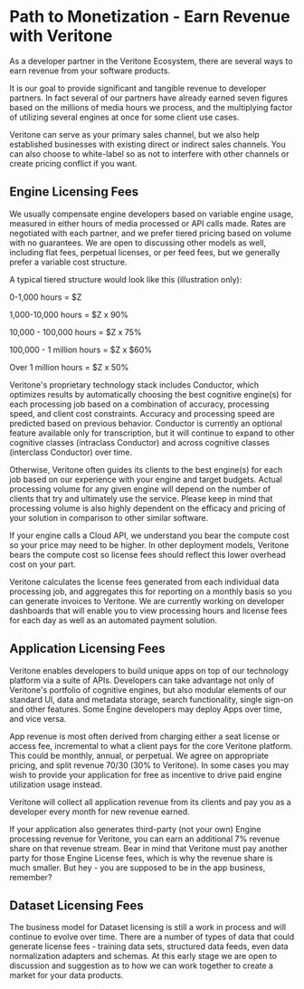 # Path to Monetization - Earn Revenue with Veritone

As a developer partner in the Veritone Ecosystem, there are several ways to earn revenue from your software products.

It is our goal to provide significant and tangible revenue to developer partners.  In fact several of our partners have already earned seven figures based on the millions of media hours we process, and the multiplying factor of utilizing several engines at once for some client use cases.

Veritone can serve as your primary sales channel, but we also help established businesses with existing direct or indirect sales channels. You can also choose to white-label so as not to interfere with other channels or create pricing conflict if you want.

## Engine Licensing Fees

We usually compensate engine developers based on variable engine usage, measured in either hours of media processed or API calls made. Rates are negotiated with each partner, and we prefer tiered pricing based on volume with no guarantees. We are open to discussing other models as well, including flat fees, perpetual licenses, or per feed fees, but we generally prefer a variable cost structure. 

A typical tiered structure would look like this (illustration only):

0-1,000 hours = $Z

1,000-10,000 hours = $Z x 90%

10,000 - 100,000 hours = $Z x 75%

100,000 - 1 million hours = $Z x $60%

Over 1 million hours = $Z x 50%

Veritone's proprietary technology stack includes Conductor, which optimizes results by automatically choosing the best cognitive engine(s) for each processing job based on a combination of accuracy, processing speed, and client cost constraints. Accuracy and processing speed are predicted based on previous behavior. Conductor is currently an optional feature available only for transcription, but it will continue to expand to other cognitive classes (intraclass Conductor) and across cognitive classes (interclass Conductor) over time.

Otherwise, Veritone often guides its clients to the best engine(s) for each job based on our experience with your engine and target budgets. Actual processing volume for any given engine will depend on the number of clients that try and ultimately use the service.  Please keep in mind that processing volume is also highly dependent on the efficacy and pricing of your solution in comparison to other similar software.

If your engine calls a Cloud API, we understand you bear the compute cost so your price may need to be higher. In other deployment models, Veritone bears the compute cost so license fees should reflect this lower overhead cost on your part.

Veritone calculates the license fees generated from each individual data processing job, and aggregates this for reporting on a monthly basis so you can generate invoices to Veritone. We are currently working on developer dashboards that will enable you to view processing hours and license fees for each day as well as an automated payment solution.

## Application Licensing Fees
Veritone enables developers to build unique apps on top of our technology platform via a suite of APIs. Developers can take advantage not only of Veritone's portfolio of cognitive engines, but also modular elements of our standard UI, data and metadata storage, search functionality, single sign-on and other features.  Some Engine developers may deploy Apps over time, and vice versa.

App revenue is most often derived from charging either a seat license or access fee, incremental to what a client pays for the core Veritone platform.  This could be monthly, annual, or perpetual.  We agree on appropriate pricing, and split revenue 70/30 (30% to Veritone).  In some cases you may wish to provide your application for free as incentive to drive paid engine utilization usage instead.

Veritone will collect all application revenue from its clients and pay you as a developer every month for new revenue earned.

If your application also generates third-party (not your own) Engine processing revenue for Veritone, you can earn an additional 7% revenue share on that revenue stream.  Bear in mind that Veritone must pay another party for those Engine License fees, which is why the revenue share is much smaller.  But hey - you are supposed to be in the app business, remember?

## Dataset Licensing Fees
The business model for Dataset licensing is still a work in process and will continue to evolve over time. There are a number of types of data that could generate license fees - training data sets, structured data feeds, even data normalization adapters and schemas.  At this early stage we are open to discussion and suggestion as to how we can work together to create a market for your data products.

